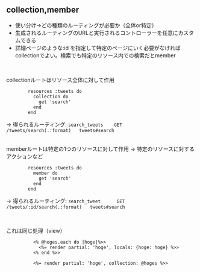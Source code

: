 ## collection,member
* 使い分け→どの種類のルーティングが必要か（全体or特定）
* 生成されるルーティングのURLと実行されるコントローラーを任意にカスタムできる
* 詳細ページのような:id を指定して特定のページにいく必要がなければcollectionでよい。検索でも特定のリソース内での検索だとmember  
<br>

collectionルートはリソース全体に対して作用
```
        resources :tweets do
          collection do
            get 'search'
          end
        end
```

→ 得られるルーティング: `search_tweets    GET    /tweets/search(.:format)   tweets#search`  
<br>

memberルートは特定の1つのリソースに対して作用 → 特定のリソースに対するアクションなど
```
        resources :tweets do
          member do
            get 'search'
          end
        end
```

→ 得られるルーティング: `search_tweet      GET    /tweets/:id/search(.:format)   tweets#search`

<br>

これは同じ処理（view）

```
          <% @hoges.each do |hoge|%>>
            <%= render partial: 'hoge', locals: {hoge: hoge} %>>
          <% end %>>
```

```
          <%= render partial: 'hoge', collection: @hoges %>>
```
